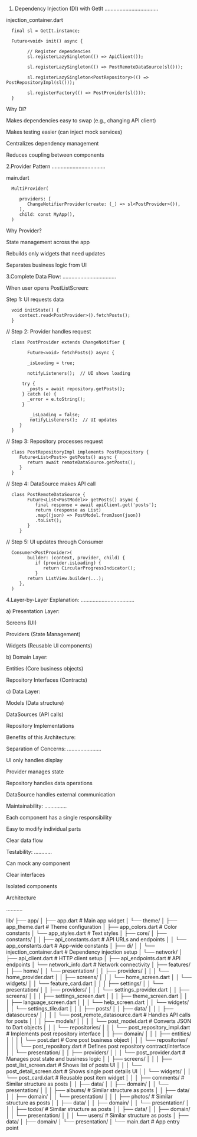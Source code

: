1. Dependency Injection (DI) with GetIt
   ....................................
   
 injection_container.dart
   
      final sl = GetIt.instance;
   
      Future<void> init() async {

            // Register dependencies
            sl.registerLazySingleton(() => ApiClient());

            sl.registerLazySingleton(() => PostRemoteDataSource(sl()));

            sl.registerLazySingleton<PostRepository>(() => PostRepositoryImpl(sl()));

            sl.registerFactory(() => PostProvider(sl()));
      }

Why DI?

Makes dependencies easy to swap (e.g., changing API client)

Makes testing easier (can inject mock services)

Centralizes dependency management

Reduces coupling between components



2.Provider Pattern
....................................


main.dart

      MultiProvider(

         providers: [
            ChangeNotifierProvider(create: (_) => sl<PostProvider>()),
         ],
         child: const MyApp(),
      )



Why Provider?

State management across the app

Rebuilds only widgets that need updates

Separates business logic from UI



3.Complete Data Flow:
....................................

When user opens PostListScreen:

Step 1: UI requests data


      void initState() {
         context.read<PostProvider>().fetchPosts();
      }

// Step 2: Provider handles request

      class PostProvider extends ChangeNotifier {

            Future<void> fetchPosts() async {

            _isLoading = true;

            notifyListeners();  // UI shows loading

          try {
            _posts = await repository.getPosts();
          } catch (e) {
            _error = e.toString();
          }
    
             _isLoading = false;
             notifyListeners();  // UI updates
         }
      }

// Step 3: Repository processes request

      class PostRepositoryImpl implements PostRepository {
         Future<List<Post>> getPosts() async {
            return await remoteDataSource.getPosts();
         }
      }

// Step 4: DataSource makes API call


      class PostRemoteDataSource {
            Future<List<PostModel>> getPosts() async {
               final response = await apiClient.get('posts');
               return (response as List)
               .map((json) => PostModel.fromJson(json))
               .toList();
            }
         }


// Step 5: UI updates through Consumer

      Consumer<PostProvider>(
            builder: (context, provider, child) {
               if (provider.isLoading) {
                  return CircularProgressIndicator();
               }
            return ListView.builder(...);
         },
      )



4.Layer-by-Layer Explanation:
....................................

 a) Presentation Layer:

   Screens (UI)
   
   Providers (State Management)
   
   Widgets (Reusable UI components)

b) Domain Layer:

   Entities (Core business objects)
   
   Repository Interfaces (Contracts)

c) Data Layer:

   Models (Data structure)
   
   DataSources (API calls)
   
   Repository Implementations


Benefits of this Architecture:


Separation of Concerns:
.......................

   UI only handles display
   
   Provider manages state
   
   Repository handles data operations
   
   DataSource handles external communication


Maintainability:
...............

   Each component has a single responsibility
   
   Easy to modify individual parts
   
   Clear data flow


Testability:
............

   Can mock any component
   
   Clear interfaces
   
   Isolated components





Architecture

...........


lib/
├── app/
│   ├── app.dart                              # Main app widget
│   └── theme/
│       ├── app_theme.dart                    # Theme configuration
│       ├── app_colors.dart                   # Color constants
│       └── app_styles.dart                   # Text styles
│
├── core/
│   ├── constants/
│   │   ├── api_constants.dart                # API URLs and endpoints
│   │   └── app_constants.dart                # App-wide constants
│   ├── di/
│   │   └── injection_container.dart          # Dependency injection setup
│   └── network/
│       ├── api_client.dart                   # HTTP client setup
│       ├── api_endpoints.dart                # API endpoints
│       └── network_info.dart                 # Network connectivity
│
├── features/
│   ├── home/
│   │   └── presentation/
│   │       ├── providers/
│   │       │   └── home_provider.dart
│   │       ├── screens/
│   │       │   └── home_screen.dart
│   │       └── widgets/
│   │           └── feature_card.dart
│   │
│   ├── settings/
│   │   └── presentation/
│   │       ├── providers/
│   │       │   └── settings_provider.dart
│   │       ├── screens/
│   │       │   ├── settings_screen.dart
│   │       │   ├── theme_screen.dart
│   │       │   ├── language_screen.dart
│   │       │   └── help_screen.dart
│   │       └── widgets/
│   │           └── settings_tile.dart
│   │
│   ├── posts/
│   │   ├── data/
│   │   │   ├── datasources/
│   │   │   │   └── post_remote_datasource.dart     # Handles API calls for posts
│   │   │   ├── models/
│   │   │   │   └── post_model.dart		    # Converts JSON to Dart objects
│   │   │   └── repositories/
│   │   │       └── post_repository_impl.dart	    # Implements post repository interface
│   │   ├── domain/
│   │   │   ├── entities/
│   │   │   │   └── post.dart			    # Core post business object
│   │   │   └── repositories/
│   │   │       └── post_repository.dart            # Defines post repository contract/interface
│   │   └── presentation/
│   │       ├── providers/
│   │       │   └── post_provider.dart              # Manages post state and business logic
│   │       ├── screens/
│   │       │   ├── post_list_screen.dart           # Shows list of posts UI
│   │       │   └── post_detail_screen.dart         # Shows single post details UI
│   │       └── widgets/
│   │           └── post_card.dart                  # Reusable post item widget
│   │
│   ├── comments/                # Similar structure as posts
│   │   ├── data/
│   │   ├── domain/
│   │   └── presentation/
│   │
│   ├── albums/                  # Similar structure as posts
│   │   ├── data/
│   │   ├── domain/
│   │   └── presentation/
│   │
│   ├── photos/                  # Similar structure as posts
│   │   ├── data/
│   │   ├── domain/
│   │   └── presentation/
│   │
│   ├── todos/                   # Similar structure as posts
│   │   ├── data/
│   │   ├── domain/
│   │   └── presentation/
│   │
│   └── users/                   # Similar structure as posts
│       ├── data/
│       ├── domain/
│       └── presentation/
│
└── main.dart                    # App entry point

